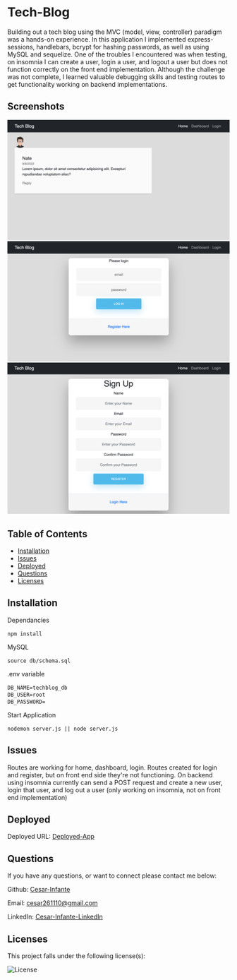 # Tech-Blog

Building out a tech blog using the MVC (model, view, controller) paradigm was a hands-on experience. In this application I implemented express-sessions, handlebars, bcrypt for hashing passwords, as well as using MySQL and sequelize. One of the troubles I encountered was when testing, on insomnia I can create a user, login a user, and logout a user but does not function correctly on the front end implementation. Although the challenge was not complete, I learned valuable debugging skills and testing routes to get functionality working on backend implementations.

## Screenshots
<img src="assets/Screen Shot 2022-09-08 at 9.53.20 PM.png" alt="img1">
<img src="assets/Screen Shot 2022-09-08 at 9.53.28 PM.png" alt="img2">
<img src="assets/Screen Shot 2022-09-08 at 9.53.43 PM.png" alt="img3">

## Table of Contents
* [Installation](#installation)
* [Issues](#issues)
* [Deployed](#deployed)
* [Questions](#questions)
* [Licenses](#licenses)

## Installation
Dependancies
```
npm install
```
MySQL
```
source db/schema.sql
```
.env variable
```
DB_NAME=techblog_db
DB_USER=root
DB_PASSWORD=
```

Start Application
```
nodemon server.js || node server.js
```

## Issues
Routes are working for home, dashboard, login. Routes created for login and register, but on front end side they're not functioning. On backend using insomnia currently can send a POST request and create a new user, login that user, and log out a user (only working on insomnia, not on front end implementation)

## Deployed
Deployed URL: [Deployed-App](https://tech-blog-ucr.herokuapp.com/)

## Questions
If you have any questions, or want to connect please contact me below:

Github: [Cesar-Infante](https://github.com/Cesar-Infante)

Email: cesar261110@gmail.com

LinkedIn: [Cesar-Infante-LinkedIn](https://www.linkedin.com/in/cesar-infante-a56557222/)
## Licenses
This project falls under the following license(s):

![License](https://img.shields.io/static/v1?label=License&message=None&color=blue)